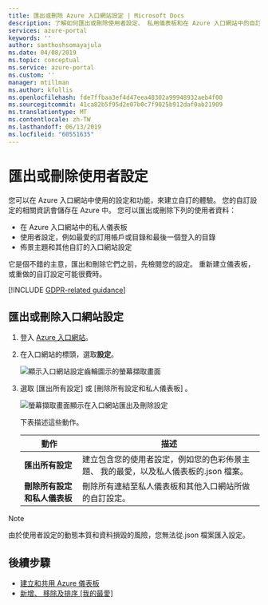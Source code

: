 ```yaml
---
title: 匯出或刪除 Azure 入口網站設定 | Microsoft Docs
description: 了解如何匯出或刪除使用者設定、 私用儀表板和在 Azure 入口網站中的自訂設定。
services: azure-portal
keywords: ''
author: santhoshsomayajula
ms.date: 04/08/2019
ms.topic: conceptual
ms.service: azure-portal
ms.custom: ''
manager: mtillman
ms.author: kfollis
ms.openlocfilehash: fde7ffbaa3ef4d47eea48302a99948932aeb4f00
ms.sourcegitcommit: 41ca82b5f95d2e07b0c7f9025b912daf0ab21909
ms.translationtype: MT
ms.contentlocale: zh-TW
ms.lasthandoff: 06/13/2019
ms.locfileid: "60551635"
---
```

# <a name="export-or-delete-user-settings"></a>匯出或刪除使用者設定

您可以在 Azure 入口網站中使用的設定和功能，來建立自訂的體驗。 您的自訂設定的相關資訊會儲存在 Azure 中。 您可以匯出或刪除下列的使用者資料：

* 在 Azure 入口網站中的私人儀表板
* 使用者設定，例如最愛的訂用帳戶或目錄和最後一個登入的目錄
* 佈景主題和其他自訂的入口網站設定

它是個不錯的主意，匯出和刪除它們之前，先檢閱您的設定。 重新建立儀表板，或重做的自訂設定可能很費時。

[!INCLUDE [GDPR-related guidance](../../includes/gdpr-intro-sentence.md)]

## <a name="export-or-delete-your-portal-settings"></a>匯出或刪除入口網站設定

1. 登入 [Azure 入口網站](https://portal.azure.com)。
2. 在入口網站的標頭，選取**設定**。

    ![顯示入口網站設定齒輪圖示的螢幕擷取畫面](media/azure-portal-export-delete-settings/azure-portal-settings-icon.png)

3. 選取 [匯出所有設定]  或 [刪除所有設定和私人儀表板]  。

    ![螢幕擷取畫面顯示在入口網站匯出及刪除設定](media/azure-portal-export-delete-settings/azure-portal-export-delete-settings.png)

      下表描述這些動作。

      | 動作 | 描述 |
      | --- | --- |
      | **匯出所有設定** | 建立包含您的使用者設定，例如您的色彩佈景主題、 我的最愛，以及私人儀表板的.json 檔案。|
      | **刪除所有設定和私人儀表板** | 刪除所有連結至私人儀表板和其他入口網站所做的自訂設定。 |

> [!NOTE]
> 由於使用者設定的動態本質和資料損毀的風險，您無法從.json 檔案匯入設定。
>
>


## <a name="next-steps"></a>後續步驟

* [建立和共用 Azure 儀表板](azure-portal-dashboard-share-access.md)
* [新增、 移除及排序 [我的最愛]](azure-portal-add-remove-sort-favorites.md)
